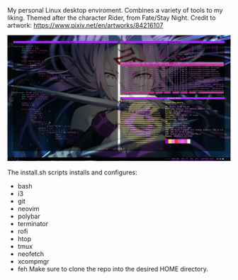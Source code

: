 My personal Linux desktop enviroment. Combines a variety of tools to my liking.
Themed after the character Rider, from Fate/Stay Night.
Credit to artwork: https://www.pixiv.net/en/artworks/84216107

![Example](./GetImage.png)

The install.sh scripts installs and configures:
- bash
- i3
- git
- neovim
- polybar
- terminator
- rofi
- htop
- tmux
- neofetch
- xcompmgr
- feh
Make sure to clone the repo into the desired HOME directory.
